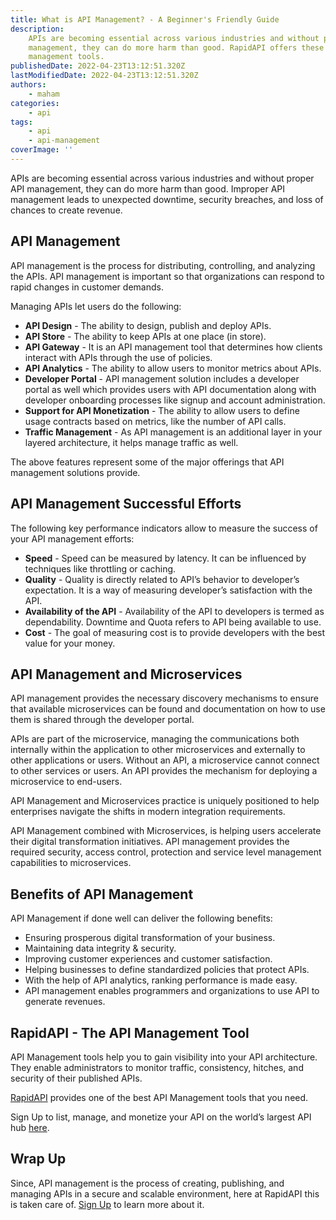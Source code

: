 ```yaml
---
title: What is API Management? - A Beginner's Friendly Guide
description:
    APIs are becoming essential across various industries and without proper API
    management, they can do more harm than good. RapidAPI offers these API
    management tools.
publishedDate: 2022-04-23T13:12:51.320Z
lastModifiedDate: 2022-04-23T13:12:51.320Z
authors:
    - maham
categories:
    - api
tags:
    - api
    - api-management
coverImage: ''
---
```


<Lead>

APIs are becoming essential across various industries and without proper API management, they can do more harm than good. Improper API management leads to unexpected downtime, security breaches, and loss of chances to create revenue.

</Lead>

## API Management

API management is the process for distributing, controlling, and analyzing the APIs. API management is important so that organizations can respond to rapid changes in customer demands.

Managing APIs let users do the following:

-   **API Design** - The ability to design, publish and deploy APIs.
-   **API Store** - The ability to keep APIs at one place (in store).
-   **API Gateway** - It is an API management tool that determines how clients interact with APIs through the use of policies.
-   **API Analytics** - The ability to allow users to monitor metrics about APIs.
-   **Developer Portal** - API management solution includes a developer portal as well which provides users with API documentation along with developer onboarding processes like signup and account administration.
-   **Support for API Monetization** - The ability to allow users to define usage contracts based on metrics, like the number of API calls.
-   **Traffic Management** - As API management is an additional layer in your layered architecture, it helps manage traffic as well.

The above features represent some of the major offerings that API management solutions provide.

## API Management Successful Efforts

The following key performance indicators allow to measure the success of your API management efforts:

-   **Speed** - Speed can be measured by latency. It can be influenced by techniques like throttling or caching.
-   **Quality** - Quality is directly related to API’s behavior to developer’s expectation. It is a way of measuring developer’s satisfaction with the API.
-   **Availability of the API** - Availability of the API to developers is termed as dependability. Downtime and Quota refers to API being available to use.
-   **Cost** - The goal of measuring cost is to provide developers with the best value for your money.

## API Management and Microservices

API management provides the necessary discovery mechanisms to ensure that available microservices can be found and documentation on how to use them is shared through the developer portal.

APIs are part of the microservice, managing the communications both internally within the application to other microservices and externally to other applications or users. Without an API, a microservice cannot connect to other services or users. An API provides the mechanism for deploying a microservice to end-users.

API Management and Microservices practice is uniquely positioned to help enterprises navigate the shifts in modern integration requirements.

API Management combined with Microservices, is helping users accelerate their digital transformation initiatives. API management provides the required security, access control, protection and service level management capabilities to microservices.

## Benefits of API Management

API Management if done well can deliver the following benefits:

-   Ensuring prosperous digital transformation of your business.
-   Maintaining data integrity & security.
-   Improving customer experiences and customer satisfaction.
-   Helping businesses to define standardized policies that protect APIs.
-   With the help of API analytics, ranking performance is made easy.
-   API management enables programmers and organizations to use API to generate revenues.

## RapidAPI - The API Management Tool

API Management tools help you to gain visibility into your API architecture. They enable administrators to monitor traffic, consistency, hitches, and security of their published APIs.

[RapidAPI](https://RapidAPI.com/solution/api-provider/?utm_source=RapidAPI.com/guides&utm_medium=DevRel&utm_campaign=DevRel) provides one of the best API Management tools that you need.

Sign Up to list, manage, and monetize your API on the
world’s largest API hub [here](https://RapidAPI.com/auth/sign-up?utm_source=RapidAPI.com/guides&utm_medium=DevRel&utm_campaign=DevRel).

## Wrap Up

Since, API management is the process of creating, publishing, and managing APIs in a secure and scalable environment, here at RapidAPI this is taken care of. [Sign Up](https://RapidAPI.com/auth/sign-up?utm_source=RapidAPI.com/guides&utm_medium=DevRel&utm_campaign=DevRel) to learn more about it.
